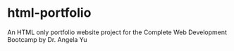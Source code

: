 # html-portfolio
An HTML only portfolio website project for the Complete Web Development Bootcamp by Dr. Angela Yu
